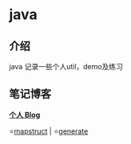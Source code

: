 # java

## 介绍
java
记录一些个人util，demo及练习

## 笔记博客

**[个人 Blog](https://blog.csdn.net/zhangHP_123)**

:star:[mapstruct](https://blog.csdn.net/zhangHP_123/article/details/125831613?spm=1001.2014.3001.5501) | :star:[generate](https://blog.csdn.net/zhangHP_123/article/details/126061630?spm=1001.2014.3001.5501)

